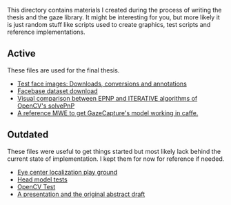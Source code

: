 This directory contains materials I created during the process of writing the
thesis and the gaze library. It might be interesting for you, but more likely
it is just random stuff like scripts used to create graphics, test scripts
and reference implementations.


## Active

These files are used for the final thesis.

- [Test face images: Downloads, conversions and annotations](pexels_face_images)
- [Facebase dataset download](facebase_data)
- [Visual comparison between EPNP and ITERATIVE algorithms of OpenCV's solvePnP](solvePnPcomparison)
- [A reference MWE to get GazeCapture's model working in caffe.](caffe-test)


## Outdated

These files were useful to get things started but most likely lack behind the
current state of implementation. I kept them for now for reference if needed.

- [Eye center localization play ground](eye_center)
- [Head model tests](head_models)
- [OpenCV Test](OpenCVTest)
- [A presentation and the original abstract draft](related_materials)
